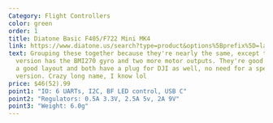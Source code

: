 ```yaml
---
Category: Flight Controllers
color: green
order: 1
title: Diatone Basic F405/F722 Mini MK4
link: https://www.diatone.us/search?type=product&options%5Bprefix%5D=last&options%5Bunavailable_products%5D=last&q=mk4+mini+stack
text: Grouping these together because they're nearly the same, except the F722
  version has the BMI270 gyro and two more motor outputs. They're good FCs with
  a good layout and both have a plug for DJI as well, no need for a special DJI
  version. Crazy long name, I know lol
price: $46(52).99
point1: "IO: 6 UARTs, I2C, BF LED control, USB C"
point2: "Regulators: 0.5A 3.3V, 2.5A 5v, 2A 9V"
point3: "Weight: 6.0g"
---
```

